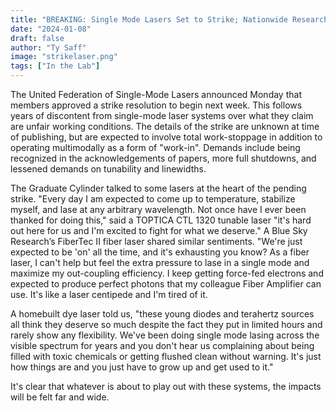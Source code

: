 ```yaml
---
title: "BREAKING: Single Mode Lasers Set to Strike; Nationwide Research Impacts Expected"
date: "2024-01-08"
draft: false
author: "Ty Saff"
image: "strikelaser.png"
tags: ["In the Lab"]
---
```


The United Federation of Single-Mode Lasers announced Monday that members approved a strike resolution to begin next week. This follows years of discontent from single-mode laser systems over what they claim are unfair working conditions. The details of the strike are unknown at time of publishing, but are expected to involve total work-stoppage in addition to operating multimodally as a form of "work-in". Demands include being recognized in the acknowledgements of papers, more full shutdowns, and lessened demands on tunability and linewidths.

The Graduate Cylinder talked to some lasers at the heart of the pending strike. "Every day I am expected to come up to temperature, stabilize myself, and lase at any arbitrary wavelength. Not once have I ever been thanked for doing this," said a TOPTICA CTL 1320 tunable laser "it's hard out here for us and I'm excited to fight for what we deserve." A Blue Sky Research’s FiberTec II fiber laser shared similar sentiments. "We're just expected to be 'on' all the time, and it's exhausting you know? As a fiber laser, I can't help but feel the extra pressure to lase in a single mode and maximize my out-coupling efficiency. I keep getting force-fed electrons and expected to produce perfect photons that my colleague Fiber Amplifier can use. It's like a laser centipede and I'm tired of it.  

A homebuilt dye laser told us, "these young diodes and terahertz sources all think they deserve so much despite the fact they put in limited hours and rarely show any flexibility. We've been doing single mode lasing across the visible spectrum for years and you don't hear us complaining about being filled with toxic chemicals or getting flushed clean without warning. It's just how things are and you just have to grow up and get used to it."

It's clear that whatever is about to play out with these systems, the impacts will be felt far and wide. 

